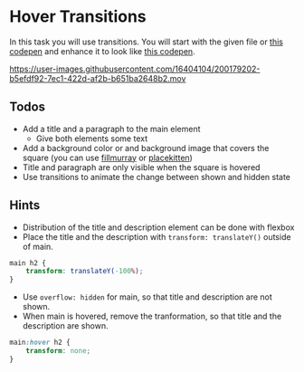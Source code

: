 # Hover Transitions

In this task you will use transitions. You will start with the given file or [this codepen](https://codepen.io/nicokoenig/pen/xxbvyga) and enhance it to look like [this codepen](https://codepen.io/nicokoenig/full/NWPQObr).

https://user-images.githubusercontent.com/16404104/200179202-b5efdf92-7ec1-422d-af2b-b651ba2648b2.mov

## Todos

- Add a title and a paragraph to the main element
  - Give both elements some text
- Add a background color or and background image that covers the square (you can use [fillmurray](https://www.fillmurray.com/) or [placekitten](https://placekitten.com/))
- Title and paragraph are only visible when the square is hovered
- Use transitions to animate the change between shown and hidden state

## Hints

- Distribution of the title and description element can be done with flexbox
- Place the title and the description with `transform: translateY()` outside of main. 

```css
main h2 {
	transform: translateY(-100%);
}
```
- Use `overflow: hidden` for main, so that title and description are not shown.
- When main is hovered, remove the tranformation, so that title and the description are shown.

```css
main:hover h2 {
	transform: none;
}
```
